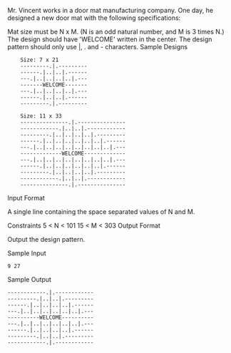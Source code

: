 Mr. Vincent works in a door mat manufacturing company. One day, he designed a new door mat with the following specifications:

Mat size must be N x M. (N is an odd natural number, and M is 3 times N.)
The design should have 'WELCOME' written in the center.
The design pattern should only use |, . and - characters.
Sample Designs
```
    Size: 7 x 21 
    ---------.|.---------
    ------.|..|..|.------
    ---.|..|..|..|..|.---
    -------WELCOME-------
    ---.|..|..|..|..|.---
    ------.|..|..|.------
    ---------.|.---------
    
    Size: 11 x 33
    ---------------.|.---------------
    ------------.|..|..|.------------
    ---------.|..|..|..|..|.---------
    ------.|..|..|..|..|..|..|.------
    ---.|..|..|..|..|..|..|..|..|.---
    -------------WELCOME-------------
    ---.|..|..|..|..|..|..|..|..|.---
    ------.|..|..|..|..|..|..|.------
    ---------.|..|..|..|..|.---------
    ------------.|..|..|.------------
    ---------------.|.---------------
```
Input Format

A single line containing the space separated values of N and M.

Constraints
5 < N < 101
15 < M < 303
Output Format

Output the design pattern.

Sample Input
```
9 27
```
Sample Output
```
------------.|.------------
---------.|..|..|.---------
------.|..|..|..|..|.------
---.|..|..|..|..|..|..|.---
----------WELCOME----------
---.|..|..|..|..|..|..|.---
------.|..|..|..|..|.------
---------.|..|..|.---------
------------.|.------------
```